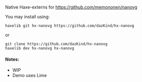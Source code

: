 
Native Haxe-externs for https://github.com/memononen/nanovg


You may install using:
```
haxelib git hx-nanovg https://github.com/dazKind/hx-nanovg
```
or
```
git clone https://github.com/dazKind/hx-nanovg
haxelib dev hx-nanovg hx-nanovg
```

#### Notes:
* WIP
* Demo uses Lime

